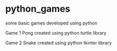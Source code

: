 # python_games
some basic games developed using python

Game 1 Pong
created using python turtle library


Game 2 Snake
created using python tkinter library

